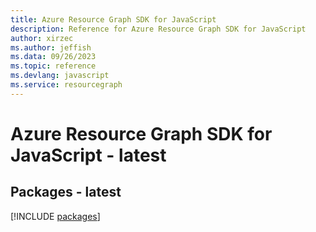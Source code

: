 ```yaml
---
title: Azure Resource Graph SDK for JavaScript
description: Reference for Azure Resource Graph SDK for JavaScript
author: xirzec
ms.author: jeffish
ms.data: 09/26/2023
ms.topic: reference
ms.devlang: javascript
ms.service: resourcegraph
---
```

# Azure Resource Graph SDK for JavaScript - latest
## Packages - latest
[!INCLUDE [packages](resource-graph-index.md)]